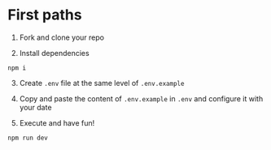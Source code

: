 # First paths

1. Fork and clone your repo

2. Install dependencies

```
npm i
```

3. Create `.env` file at the same level of `.env.example`

4. Copy and paste the content of `.env.example` in `.env` and configure it with your date

5. Execute and have fun!
```
npm run dev
```
